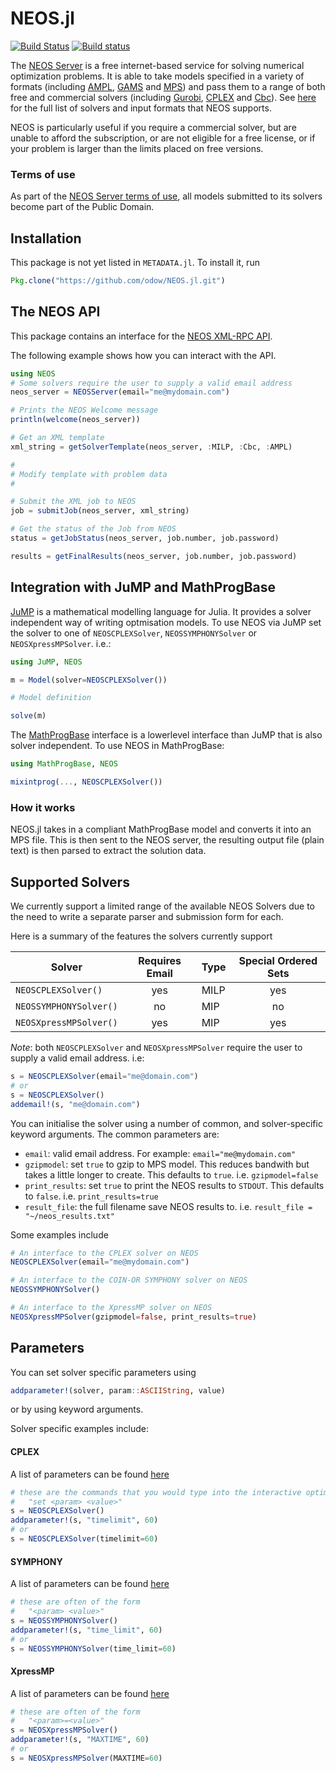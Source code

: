 # NEOS.jl
[![Build Status](https://travis-ci.org/odow/NEOS.jl.svg?branch=master)](https://travis-ci.org/odow/NEOS.jl)
[![Build status](https://ci.appveyor.com/api/projects/status/u54uaoskgjd87gxb/branch/master?svg=true)](https://ci.appveyor.com/project/odow/neos-jl/branch/master)

The [NEOS Server](http://www.neos-server.org/neos) is a free internet-based service for solving numerical optimization problems. It is able to take models specified in a variety of formats (including [AMPL](http://ampl.com/), [GAMS](http://www.gams.com/) and [MPS](https://en.wikipedia.org/wiki/MPS_%28format%29)) and pass them to a range of both free and commercial solvers (including [Gurobi](http://www.gurobi.com/), [CPLEX](http://www-03.ibm.com/software/products/en/ibmilogcpleoptistud/) and [Cbc](https://projects.coin-or.org/Cbc)). See [here](http://www.neos-server.org/neos/solvers/index.html) for the full list of solvers and input formats that NEOS supports.

NEOS is particularly useful if you require a commercial solver, but are unable to afford the subscription, or are not eligible for a free license, or if your problem is larger than the limits placed on free versions.

### Terms of use
As part of the [NEOS Server terms of use](http://www.neos-server.org/neos/termofuse.html), all models submitted to its solvers become part of the Public Domain.

## Installation
This package is not yet listed in `METADATA.jl`. To install it, run

```julia
Pkg.clone("https://github.com/odow/NEOS.jl.git")
```

## The NEOS API
This package contains an interface for the [NEOS XML-RPC API](http://www.neos-server.org/neos/NEOS-API.html).

The following example shows how you can interact with the API.

```julia
using NEOS
# Some solvers require the user to supply a valid email address
neos_server = NEOSServer(email="me@mydomain.com")

# Prints the NEOS Welcome message
println(welcome(neos_server))

# Get an XML template
xml_string = getSolverTemplate(neos_server, :MILP, :Cbc, :AMPL)

#
# Modify template with problem data
#

# Submit the XML job to NEOS
job = submitJob(neos_server, xml_string)

# Get the status of the Job from NEOS
status = getJobStatus(neos_server, job.number, job.password)

results = getFinalResults(neos_server, job.number, job.password)
```

## Integration with JuMP and MathProgBase
[JuMP](https://github.com/JuliaOpt/JuMP.jl) is a mathematical modelling language for Julia. It provides a solver independent way of writing optmisation models. To use NEOS via JuMP set the solver to one of `NEOSCPLEXSolver`, `NEOSSYMPHONYSolver` or `NEOSXpressMPSolver`. i.e.:

```julia
using JuMP, NEOS

m = Model(solver=NEOSCPLEXSolver())

# Model definition

solve(m)
```

 The [MathProgBase](https://github.com/JuliaOpt/MathProgBase.jl) interface is a lowerlevel interface than JuMP that is also solver independent. To use NEOS in MathProgBase:

```julia
using MathProgBase, NEOS

mixintprog(..., NEOSCPLEXSolver())

```

### How it works

NEOS.jl takes in a compliant MathProgBase model and converts it into an MPS file. This is then sent to the NEOS server, the resulting output file (plain text) is then parsed to extract the solution data.


## Supported Solvers
We currently support a limited range of the available NEOS Solvers due to the need to write a separate parser and submission form for each.

Here is a summary of the features the solvers currently support

| Solver                 | Requires Email | Type   | Special Ordered Sets |
| -------------------    | :------------: | :----- | :---: |
| `NEOSCPLEXSolver()`    | yes            |  MILP  | yes   |
| `NEOSSYMPHONYSolver()` | no             |  MIP   | no    |
| `NEOSXpressMPSolver()` | yes            |  MIP   | yes   |

*Note*: both `NEOSCPLEXSolver` and `NEOSXpressMPSolver` require the user to supply a valid email address. i.e:
```julia
s = NEOSCPLEXSolver(email="me@domain.com")
# or
s = NEOSCPLEXSolver()
addemail!(s, "me@domain.com")
```

You can initialise the solver using a number of common, and solver-specific keyword arguments. The common parameters are:
 - `email`: valid email address. For example: `email="me@mydomain.com"`
 - `gzipmodel`: set `true` to gzip to MPS model. This reduces bandwith but takes a little longer to create. This defaults to `true`. i.e. `gzipmodel=false`
 - `print_results`: set `true` to print the NEOS results to `STDOUT`. This defaults to `false`. i.e. `print_results=true`
 - `result_file`: the full filename save NEOS results to. i.e. `result_file = "~/neos_results.txt"`

Some examples include
```julia
# An interface to the CPLEX solver on NEOS
NEOSCPLEXSolver(email="me@mydomain.com")

# An interface to the COIN-OR SYMPHONY solver on NEOS
NEOSSYMPHONYSolver()

# An interface to the XpressMP solver on NEOS
NEOSXpressMPSolver(gzipmodel=false, print_results=true)
 ```


## Parameters

You can set solver specific parameters using

```julia
addparameter!(solver, param::ASCIIString, value)
```

or by using keyword arguments.

Solver specific examples include:

#### CPLEX
A list of parameters can be found [here](http://www-01.ibm.com/support/knowledgecenter/SSSA5P_12.6.1/ilog.odms.cplex.help/CPLEX/InteractiveOptimizer/topics/commands.html)
```julia
# these are the commands that you would type into the interactive optimiser
# 	"set <param> <value>"
s = NEOSCPLEXSolver()
addparameter!(s, "timelimit", 60)
# or
s = NEOSCPLEXSolver(timelimit=60)
```

#### SYMPHONY
A list of parameters can be found [here](http://www.coin-or.org/SYMPHONY/man-5.6/node273.html#params)
```julia
# these are often of the form
# 	"<param> <value>"
s = NEOSSYMPHONYSolver()
addparameter!(s, "time_limit", 60)
# or
s = NEOSSYMPHONYSolver(time_limit=60)
```

#### XpressMP
A list of parameters can be found [here](http://tomopt.com/docs/xpress/tomlab_xpress008.php)
```julia
# these are often of the form
# 	"<param>=<value>"
s = NEOSXpressMPSolver()
addparameter!(s, "MAXTIME", 60)
# or
s = NEOSXpressMPSolver(MAXTIME=60)
```

